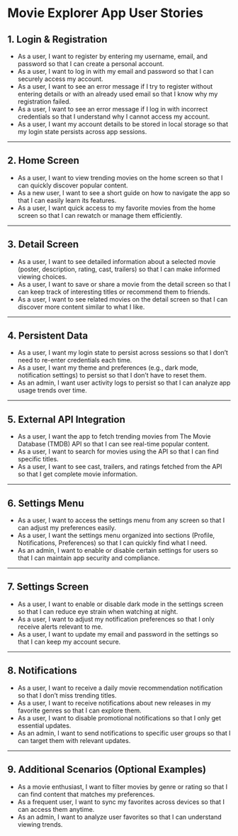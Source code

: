 # Movie Explorer App User Stories

## 1. Login & Registration
- As a user, I want to register by entering my username, email, and password so that I can create a personal account.  
- As a user, I want to log in with my email and password so that I can securely access my account.  
- As a user, I want to see an error message if I try to register without entering details or with an already used email so that I know why my registration failed.  
- As a user, I want to see an error message if I log in with incorrect credentials so that I understand why I cannot access my account.  
- As a user, I want my account details to be stored in local storage so that my login state persists across app sessions.

---

## 2. Home Screen
- As a user, I want to view trending movies on the home screen so that I can quickly discover popular content.  
- As a new user, I want to see a short guide on how to navigate the app so that I can easily learn its features.  
- As a user, I want quick access to my favorite movies from the home screen so that I can rewatch or manage them efficiently.

---

## 3. Detail Screen
- As a user, I want to see detailed information about a selected movie (poster, description, rating, cast, trailers) so that I can make informed viewing choices.  
- As a user, I want to save or share a movie from the detail screen so that I can keep track of interesting titles or recommend them to friends.  
- As a user, I want to see related movies on the detail screen so that I can discover more content similar to what I like.

---

## 4. Persistent Data
- As a user, I want my login state to persist across sessions so that I don’t need to re-enter credentials each time.  
- As a user, I want my theme and preferences (e.g., dark mode, notification settings) to persist so that I don’t have to reset them.  
- As an admin, I want user activity logs to persist so that I can analyze app usage trends over time.

---

## 5. External API Integration
- As a user, I want the app to fetch trending movies from The Movie Database (TMDB) API so that I can see real-time popular content.  
- As a user, I want to search for movies using the API so that I can find specific titles.  
- As a user, I want to see cast, trailers, and ratings fetched from the API so that I get complete movie information.

---

## 6. Settings Menu
- As a user, I want to access the settings menu from any screen so that I can adjust my preferences easily.  
- As a user, I want the settings menu organized into sections (Profile, Notifications, Preferences) so that I can quickly find what I need.  
- As an admin, I want to enable or disable certain settings for users so that I can maintain app security and compliance.

---

## 7. Settings Screen
- As a user, I want to enable or disable dark mode in the settings screen so that I can reduce eye strain when watching at night.  
- As a user, I want to adjust my notification preferences so that I only receive alerts relevant to me.  
- As a user, I want to update my email and password in the settings so that I can keep my account secure.

---

## 8. Notifications
- As a user, I want to receive a daily movie recommendation notification so that I don’t miss trending titles.  
- As a user, I want to receive notifications about new releases in my favorite genres so that I can explore them.  
- As a user, I want to disable promotional notifications so that I only get essential updates.  
- As an admin, I want to send notifications to specific user groups so that I can target them with relevant updates.

---

## 9. Additional Scenarios (Optional Examples)
- As a movie enthusiast, I want to filter movies by genre or rating so that I can find content that matches my preferences.  
- As a frequent user, I want to sync my favorites across devices so that I can access them anytime.  
- As an admin, I want to analyze user favorites so that I can understand viewing trends.
